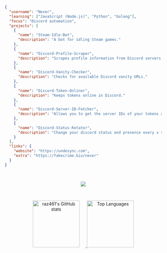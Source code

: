 ```json
{
  "username": "Never",
  "learning": ["JavaScript (Node.js)", "Python", "Golang"],
  "focus": "Discord automation",
  "projects": [
    {
      "name": "Steam-Idle-Bot",
      "description": "A bot for idling Steam games."
    },
    {
      "name": "Discord-Profile-Scraper",
      "description": "Scrapes profile information from Discord servers."
    },
    {
      "name": "Discord-Vanity-Checker",
      "description": "Checks for available Discord vanity URLs."
    },
    {
      "name": "Discord-Token-Onliner",
      "description": "Keeps tokens online in Discord."
    },
    {
      "name": "Discord-Server-ID-Fetcher",
      "description": "Allows you to get the server IDs of your tokens and save them."
    },
    {
      "name": "Discord-Status-Rotator",
      "description": "Change your discord status and presence every x seconds using discord api."
    }
  ],
  "links": {
    "website": "https://undesync.com",
    "extra": "https://fakecrime.bio/never"
  }
}
```
<br>

<p align="center">
  <a href="https://skillicons.dev">
    <img src="https://skillicons.dev/icons?i=html,css,nodejs,golang,py,vscode,discord&theme=dark" />
  </a>
</p>

<br>

<p align="center">
  <a href="http://www.github.com/raz461">
    <img src="https://github-readme-stats.vercel.app/api?username=raz461&show_icons=true&hide=&count_private=true&title_color=0891b2&text_color=ffffff&icon_color=0891b2&bg_color=1c1917&hide_border=true&show_icons=true" alt="raz461's GitHub stats" style="height: 150px; margin-right: 20px;" />
  </a>
  <a href="https://github.com/raz461">
    <img src="https://github-readme-stats.vercel.app/api/top-langs/?username=raz461&langs_count=10&title_color=0891b2&text_color=ffffff&icon_color=0891b2&bg_color=1c1917&hide_border=true&locale=en&custom_title=Top%20%Languages" alt="Top Languages" style="height: 150px;" />
  </a>
</p>
